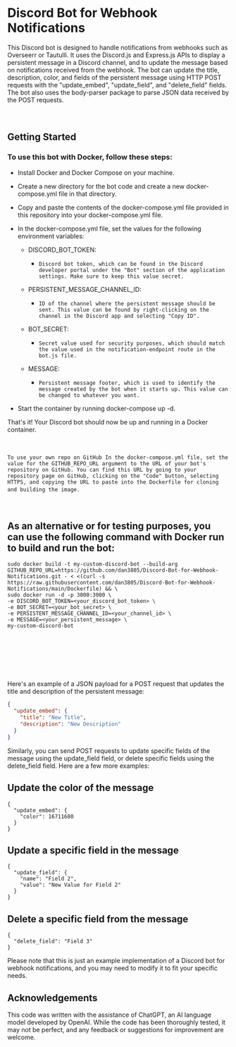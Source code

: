 # Discord Bot for Webhook Notifications
This Discord bot is designed to handle notifications from webhooks such as Overseerr or Tautulli. It uses the Discord.js and Express.js APIs to display a persistent message in a Discord channel, and to update the message based on notifications received from the webhook. The bot can update the title, description, color, and fields of the persistent message using HTTP POST requests with the "update_embed", "update_field", and "delete_field" fields. The bot also uses the body-parser package to parse JSON data received by the POST requests.
&nbsp;  
&nbsp;  
&nbsp;   

## Getting Started
### To use this bot with Docker, follow these steps:

- Install Docker and Docker Compose on your machine.
- Create a new directory for the bot code and create a new docker-compose.yml file in that directory.
- Copy and paste the contents of the docker-compose.yml file provided in this repository into your docker-compose.yml file.
- In the docker-compose.yml file, set the values for the following environment variables:

  - DISCORD_BOT_TOKEN:
    - `Discord bot token, which can be found in the Discord developer portal under the "Bot" section of the application settings. Make sure to keep this value secret.`

  - PERSISTENT_MESSAGE_CHANNEL_ID: 
    - `ID of the channel where the persistent message should be sent. This value can be found by right-clicking on the channel in the Discord app and selecting "Copy ID".`

  - BOT_SECRET:
    - `Secret value used for security purposes, which should match the value used in the notification-endpoint route in the bot.js file.`

  - MESSAGE:
    - `Persistent message footer, which is used to identify the message created by the bot when it starts up. This value can be changed to whatever you want.`

- Start the container by running docker-compose up -d.

That's it! Your Discord bot should now be up and running in a Docker container.
&nbsp;  
&nbsp;  
&nbsp;   

``To use your own repo on GitHub
In the docker-compose.yml file, set the value for the GITHUB_REPO_URL argument to the URL of your bot's repository on GitHub. You can find this URL by going to your repository page on GitHub, clicking on the "Code" button, selecting HTTPS, and copying the URL to paste into the Dockerfile for cloning and building the image.
``
&nbsp;  
&nbsp;  
&nbsp;   
## As an alternative or for testing purposes, you can use the following command with Docker run to build and run the bot:
```
sudo docker build -t my-custom-discord-bot --build-arg GITHUB_REPO_URL=https://github.com/dan3805/Discord-Bot-for-Webhook-Notifications.git - < <(curl -s https://raw.githubusercontent.com/dan3805/Discord-Bot-for-Webhook-Notifications/main/Dockerfile) && \
sudo docker run -d -p 3000:3000 \
-e DISCORD_BOT_TOKEN=<your_discord_bot_token> \
-e BOT_SECRET=<your_bot_secret> \
-e PERSISTENT_MESSAGE_CHANNEL_ID=<your_channel_id> \
-e MESSAGE=<your_persistent_message> \
my-custom-discord-bot

```
\
\
\
\
\
\
Here's an example of a JSON payload for a POST request that updates the title and description of the persistent message:

```json
{
  "update_embed": {
    "title": "New Title",
    "description": "New Description"
  }
}
```
Similarly, you can send POST requests to update specific fields of the message using the update_field field, or delete specific fields using the delete_field field. Here are a few more examples:

## Update the color of the message
```
{
  "update_embed": {
    "color": 16711680
  }
}
```

## Update a specific field in the message
```
{
  "update_field": {
    "name": "Field 2",
    "value": "New Value for Field 2"
  }
}
```
## Delete a specific field from the message
```
{
  "delete_field": "Field 3"
}
```
Please note that this is just an example implementation of a Discord bot for webhook notifications, and you may need to modify it to fit your specific needs.

## Acknowledgements

This code was written with the assistance of ChatGPT, an AI language model developed by OpenAI. While the code has been thoroughly tested, it may not be perfect, and any feedback or suggestions for improvement are welcome.
